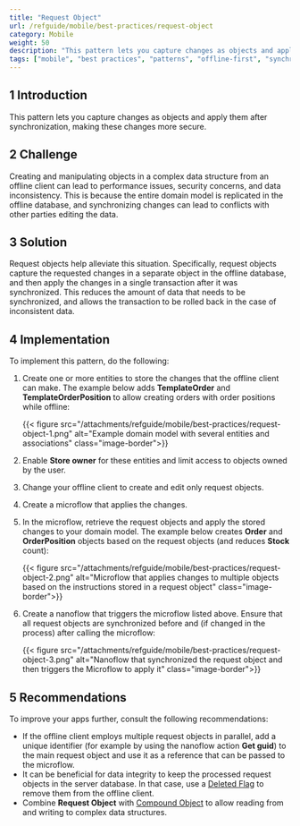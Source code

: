 ```yaml
---
title: "Request Object"
url: /refguide/mobile/best-practices/request-object
category: Mobile
weight: 50
description: "This pattern lets you capture changes as objects and apply them after synchronization making these changes more secure."
tags: ["mobile", "best practices", "patterns", "offline-first", "synchronization"]
---
```


## 1 Introduction

This pattern lets you capture changes as objects and apply them after synchronization, making these changes more secure.

## 2 Challenge

Creating and manipulating objects in a complex data structure from an offline client can lead to performance issues, security concerns, and data inconsistency. This is because the entire domain model is replicated in the offline database, and synchronizing changes can lead to conflicts with other parties editing the data.

## 3 Solution

Request objects help alleviate this situation. Specifically, request objects capture the requested changes in a separate object in the offline database, and then apply the changes in a single transaction after it was synchronized. This reduces the amount of data that needs to be synchronized, and allows the transaction to be rolled back in the case of inconsistent data.

## 4 Implementation

To implement this pattern, do the following:

1. Create one or more entities to store the changes that the offline client can make. The example below adds **TemplateOrder** and **TemplateOrderPosition** to allow creating orders with order positions while offline:

    {{< figure src="/attachments/refguide/mobile/best-practices/request-object-1.png" alt="Example domain model with several entities and associations" class="image-border">}}

1. Enable **Store owner** for these entities and limit access to objects owned by the user.
1. Change your offline client to create and edit only request objects.
1. Create a microflow that applies the changes. 
1. In the microflow, retrieve the request objects and apply the stored changes to your domain model. The example below creates **Order** and **OrderPosition** objects based on the request objects (and reduces **Stock** count):

    {{< figure src="/attachments/refguide/mobile/best-practices/request-object-2.png" alt="Microflow that applies changes to multiple objects based on the instructions stored in a request object" class="image-border">}}

1. Create a nanoflow that triggers the microflow listed above. Ensure that all request objects are synchronized before and (if changed in the process) after calling the microflow:

    {{< figure src="/attachments/refguide/mobile/best-practices/request-object-3.png" alt="Nanoflow that synchronized the request object and then triggers the Microflow to apply it" class="image-border">}}

## 5 Recommendations

To improve your apps further, consult the following recommendations:

* If the offline client employs multiple request objects in parallel, add a unique identifier (for example by using the nanoflow action **Get guid**) to the main request object and use it as a reference that can be passed to the microflow.
* It can be beneficial for data integrity to keep the processed request objects in the server database. In that case, use a [Deleted Flag](/refguide/mobile/best-practices/deleted-flag/) to remove them from the offline client.
* Combine **Request Object** with [Compound Object](/refguide/mobile/best-practices/compound-object) to allow reading from and writing to complex data structures.